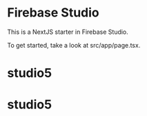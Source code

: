 # Firebase Studio

This is a NextJS starter in Firebase Studio.

To get started, take a look at src/app/page.tsx.
# studio5
# studio5
